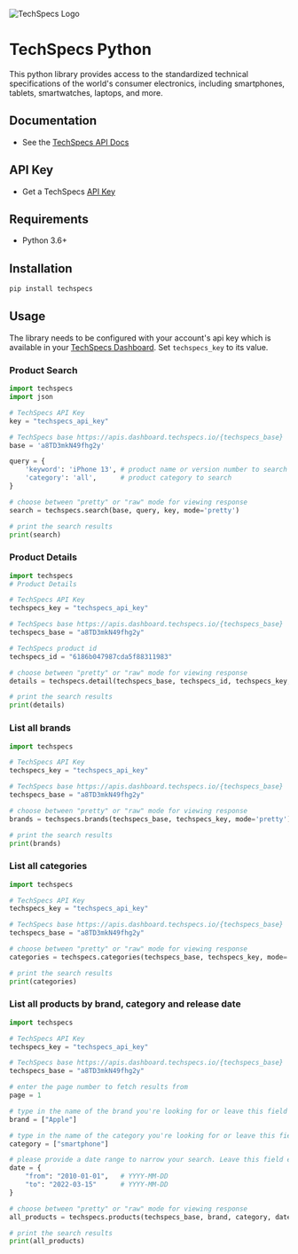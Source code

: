 ![TechSpecs Logo](https://i.imgur.com/gqI6LJW.jpg)



# TechSpecs Python

This python library provides access to the standardized technical specifications of the world's consumer electronics, including smartphones, tablets, smartwatches, laptops, and more. 

## Documentation

-   See the [TechSpecs API Docs](https://techspecs.readme.io)

## API Key

-   Get a TechSpecs [API Key](https://developer.dashboard.techspecs.io/)


## Requirements

-   Python 3.6+


## Installation

```sh
pip install techspecs
```

## Usage

The library needs to be configured with your account's api key which is
available in your [TechSpecs Dashboard](https://developer.dashboard.techspecs.io/). Set `techspecs_key` to its
value.

### Product Search

```python
import techspecs
import json

# TechSpecs API Key
key = "techspecs_api_key"   

# TechSpecs base https://apis.dashboard.techspecs.io/{techspecs_base}
base = 'a8TD3mkN49fhg2y'     

query = {
    'keyword': 'iPhone 13', # product name or version number to search 
    'category': 'all',      # product category to search
}

# choose between "pretty" or "raw" mode for viewing response
search = techspecs.search(base, query, key, mode='pretty') 

# print the search results
print(search)

```

### Product Details

```python
import techspecs
# Product Details

# TechSpecs API Key
techspecs_key = "techspecs_api_key"

# TechSpecs base https://apis.dashboard.techspecs.io/{techspecs_base}
techspecs_base = "a8TD3mkN49fhg2y"

# TechSpecs product id 
techspecs_id = "6186b047987cda5f88311983"           

# choose between "pretty" or "raw" mode for viewing response
details = techspecs.detail(techspecs_base, techspecs_id, techspecs_key, mode='pretty') 

# print the search results
print(details)

```

### List all brands
```python
import techspecs

# TechSpecs API Key
techspecs_key = "techspecs_api_key"          

# TechSpecs base https://apis.dashboard.techspecs.io/{techspecs_base}
techspecs_base = "a8TD3mkN49fhg2y"         

# choose between "pretty" or "raw" mode for viewing response
brands = techspecs.brands(techspecs_base, techspecs_key, mode='pretty') 

# print the search results
print(brands)


```
### List all categories    
```python
import techspecs

# TechSpecs API Key
techspecs_key = "techspecs_api_key" 

# TechSpecs base https://apis.dashboard.techspecs.io/{techspecs_base}
techspecs_base = "a8TD3mkN49fhg2y"    

# choose between "pretty" or "raw" mode for viewing response
categories = techspecs.categories(techspecs_base, techspecs_key, mode='pretty') 

# print the search results
print(categories)

```
### List all products by brand, category and release date
```python
import techspecs

# TechSpecs API Key
techspecs_key = "techspecs_api_key"     

# TechSpecs base https://apis.dashboard.techspecs.io/{techspecs_base}
techspecs_base = "a8TD3mkN49fhg2y"     

# enter the page number to fetch results from
page = 1    

# type in the name of the brand you're looking for or leave this field empty to see results from all brands
brand = ["Apple"]            

# type in the name of the category you're looking for or leave this field empty to see results from all categories
category = ["smartphone"] 

# please provide a date range to narrow your search. Leave this field empty to fetch all results from all dates
date = {                
    "from": "2010-01-01",   # YYYY-MM-DD
    "to": "2022-03-15"      # YYYY-MM-DD
}

# choose between "pretty" or "raw" mode for viewing response
all_products = techspecs.products(techspecs_base, brand, category, date, page, techspecs_key, mode='pretty') 

# print the search results
print(all_products)
```



